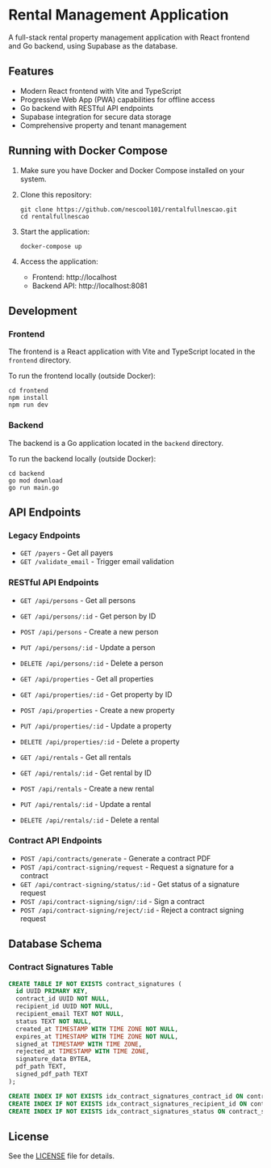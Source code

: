 # Rental Management Application

A full-stack rental property management application with React frontend and Go backend, using Supabase as the database.

## Features

- Modern React frontend with Vite and TypeScript
- Progressive Web App (PWA) capabilities for offline access
- Go backend with RESTful API endpoints
- Supabase integration for secure data storage
- Comprehensive property and tenant management

## Running with Docker Compose

1. Make sure you have Docker and Docker Compose installed on your system.

2. Clone this repository:
   ```
   git clone https://github.com/nescool101/rentalfullnescao.git
   cd rentalfullnescao
   ```

3. Start the application:
   ```
   docker-compose up
   ```

4. Access the application:
   - Frontend: http://localhost
   - Backend API: http://localhost:8081

## Development

### Frontend

The frontend is a React application with Vite and TypeScript located in the `frontend` directory.

To run the frontend locally (outside Docker):
```
cd frontend
npm install
npm run dev
```

### Backend

The backend is a Go application located in the `backend` directory.

To run the backend locally (outside Docker):
```
cd backend
go mod download
go run main.go
```

## API Endpoints

### Legacy Endpoints
- `GET /payers` - Get all payers
- `GET /validate_email` - Trigger email validation

### RESTful API Endpoints
- `GET /api/persons` - Get all persons
- `GET /api/persons/:id` - Get person by ID
- `POST /api/persons` - Create a new person
- `PUT /api/persons/:id` - Update a person
- `DELETE /api/persons/:id` - Delete a person

- `GET /api/properties` - Get all properties
- `GET /api/properties/:id` - Get property by ID
- `POST /api/properties` - Create a new property
- `PUT /api/properties/:id` - Update a property
- `DELETE /api/properties/:id` - Delete a property

- `GET /api/rentals` - Get all rentals
- `GET /api/rentals/:id` - Get rental by ID
- `POST /api/rentals` - Create a new rental
- `PUT /api/rentals/:id` - Update a rental
- `DELETE /api/rentals/:id` - Delete a rental

### Contract API Endpoints
- `POST /api/contracts/generate` - Generate a contract PDF 
- `POST /api/contract-signing/request` - Request a signature for a contract
- `GET /api/contract-signing/status/:id` - Get status of a signature request
- `POST /api/contract-signing/sign/:id` - Sign a contract
- `POST /api/contract-signing/reject/:id` - Reject a contract signing request

## Database Schema

### Contract Signatures Table
```sql
CREATE TABLE IF NOT EXISTS contract_signatures (
  id UUID PRIMARY KEY,
  contract_id UUID NOT NULL,
  recipient_id UUID NOT NULL,
  recipient_email TEXT NOT NULL,
  status TEXT NOT NULL,
  created_at TIMESTAMP WITH TIME ZONE NOT NULL,
  expires_at TIMESTAMP WITH TIME ZONE NOT NULL,
  signed_at TIMESTAMP WITH TIME ZONE,
  rejected_at TIMESTAMP WITH TIME ZONE,
  signature_data BYTEA,
  pdf_path TEXT,
  signed_pdf_path TEXT
);

CREATE INDEX IF NOT EXISTS idx_contract_signatures_contract_id ON contract_signatures(contract_id);
CREATE INDEX IF NOT EXISTS idx_contract_signatures_recipient_id ON contract_signatures(recipient_id);
CREATE INDEX IF NOT EXISTS idx_contract_signatures_status ON contract_signatures(status);
```

## License

See the [LICENSE](LICENSE) file for details.